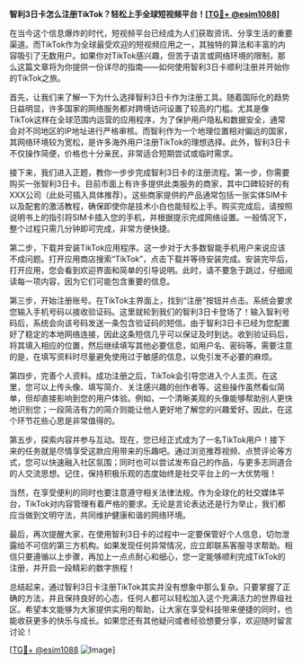 **智利3日卡怎么注册TikTok？轻松上手全球短视频平台！[[TG💪+ @esim1088](https://t.me/s/esim1088)]**

在当今这个信息爆炸的时代，短视频平台已经成为人们获取资讯、分享生活的重要渠道。而TikTok作为全球最受欢迎的短视频应用之一，其独特的算法和丰富的内容吸引了无数用户。如果你对TikTok感兴趣，但苦于语言或网络环境的限制，那么这篇文章将为你提供一份详尽的指南——如何使用智利3日卡顺利注册并开始你的TikTok之旅。

首先，让我们来了解一下为什么选择智利3日卡作为注册工具。随着国际化的趋势日益明显，许多国家的网络服务都对跨境访问设置了较高的门槛。尤其是像TikTok这样在全球范围内运营的应用程序，为了保护用户隐私和数据安全，通常会对不同地区的IP地址进行严格审核。而智利作为一个地理位置相对偏远的国家，其网络环境较为宽松，是许多海外用户注册TikTok的理想选择。此外，智利3日卡不仅操作简便，价格也十分亲民，非常适合短期尝试或临时需求。

接下来，我们进入正题，教你一步步完成智利3日卡的注册流程。第一步，你需要购买一张智利3日卡。目前市面上有许多提供此类服务的商家，其中口碑较好的有XXX公司（此处可插入具体推荐）。这些商家提供的产品通常包括一张实体SIM卡以及配套的激活教程，确保即使你是技术小白也能轻松上手。购买完成后，请按照说明书上的指引将SIM卡插入您的手机，并根据提示完成网络设置。一般情况下，整个过程只需几分钟即可完成，非常方便快捷。

第二步，下载并安装TikTok应用程序。这一步对于大多数智能手机用户来说应该不成问题。打开应用商店搜索“TikTok”，点击下载并等待安装完成。安装完毕后，打开应用，您会看到欢迎界面和简单的引导说明。此时，请不要急于跳过，仔细阅读每一项内容，因为它们可能包含重要的信息。

第三步，开始注册账号。在TikTok主界面上，找到“注册”按钮并点击。系统会要求您输入手机号码以接收验证码。这里就轮到我们的智利3日卡登场了！输入智利号码后，系统会向该号码发送一条包含验证码的短信。由于智利3日卡已经为您配置好了稳定的本地网络连接，因此这条短信几乎可以保证及时到达。收到验证码后，将其填入相应的位置，然后继续填写其他必要信息，如用户名、密码等。需要注意的是，在填写资料时尽量避免使用过于敏感的信息，以免引发不必要的麻烦。

第四步，完善个人资料。成功注册之后，TikTok会引导您进入个人主页。在这里，您可以上传头像、填写简介、关注感兴趣的创作者等。这些操作虽然看似简单，但却直接影响到您的用户体验。例如，一个清晰美观的头像能够帮助别人更快地识别您；一段简洁有力的简介则能让他人更好地了解您的兴趣爱好。因此，在这个环节花些心思是非常值得的。

第五步，探索内容并参与互动。现在，您已经正式成为了一名TikTok用户！接下来的任务就是尽情享受这款应用带来的乐趣吧。通过浏览推荐视频、点赞评论等方式，您可以快速融入社区氛围；同时也可以尝试发布自己的作品，与更多志同道合的人交流思想。记住，保持积极乐观的态度始终是社交平台上的一大优势哦！

当然，在享受便利的同时也要注意遵守相关法律法规。作为全球化的社交媒体平台，TikTok对内容管理有着严格的要求。无论是言论表达还是行为举止，我们都应当做到文明守法，共同维护健康和谐的网络环境。

最后，再次提醒大家，在使用智利3日卡的过程中一定要保管好个人信息，切勿泄露给不可信的第三方机构。如果发现任何异常情况，应立即联系客服寻求帮助。相信只要遵循以上步骤，再加上一点点耐心和细心，您一定能够顺利完成TikTok的注册，并开启一段精彩的数字旅程！

总结起来，通过智利3日卡注册TikTok其实并没有想象中那么复杂。只要掌握了正确的方法，并且保持良好的心态，任何人都可以轻松加入这个充满活力的世界级社区。希望本文能够为大家提供实用的帮助，让大家在享受科技带来便捷的同时，也能收获更多的快乐与成长。如果您还有其他疑问或者经验想要分享，欢迎随时留言讨论！

[[TG💪+ @esim1088](https://t.me/s/esim1088) ![Image](https://i.postimg.cc/4NQfJmqS/Snipaste-2025-05-13-00-14-12.png)]